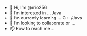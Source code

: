 - 👋 Hi, I’m @mio256
- 👀 I’m interested in ... Java
- 🌱 I’m currently learning ... C++/Java
- 💞️ I’m looking to collaborate on ... 
- 📫 How to reach me ... 

<!---
mio256/mio256 is a ✨ special ✨ repository because its `README.md` (this file) appears on your GitHub profile.
You can click the Preview link to take a look at your changes.
--->
